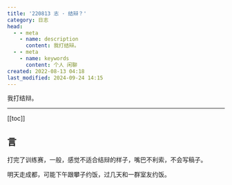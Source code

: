 ```yaml
---
title: '220813 志 · 结辩？'
category: 日志
head:
  - - meta
    - name: description
      content: 我打结辩。
  - - meta
    - name: keywords
      content: 个人 闲聊
created: 2022-08-13 04:18
last_modified: 2024-09-24 14:15
---
```


我打结辩。

---

[[toc]]

## 言

打完了训练赛，一般，感觉不适合结辩的样子，嘴巴不利索，不会写稿子。

明天走成都，可能下午跟攀子约饭，过几天和一群室友约饭。
